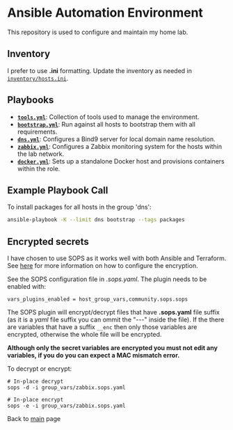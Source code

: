 # Ansible Automation Environment

This repository is used to configure and maintain my home lab.

## Inventory

I prefer to use **.ini** formatting. Update the inventory as needed in [`inventory/hosts.ini`](inventory/hosts.ini).

## Playbooks

- **[`tools.yml`](tools.yml)**: Collection of tools used to manage the environment.
- **[`bootstrap.yml`](bootstrap.yml)**: Run against all hosts to bootstrap them with all requirements.
- **[`dns.yml`](dns.yml)**: Configures a Bind9 server for local domain name resolution.
- **[`zabbix.yml`](zabbix.yml)**: Configures a Zabbix monitoring system for the hosts within the lab network.
- **[`docker.yml`](docker.yml)**: Sets up a standalone Docker host and provisions containers within the role.

## Example Playbook Call

To install packages for all hosts in the group 'dns':

```sh
ansible-playbook -K --limit dns bootstrap --tags packages
```

## Encrypted secrets
I have chosen to use SOPS as it works well with both Ansible and Terraform.\
See [here](../README.md#using-sops-to-protect-secrets) for more information on how to configure the encryption.

See the SOPS configuration file in *.sops.yaml*.  The plugin needs to be enabled with:

`vars_plugins_enabled = host_group_vars,community.sops.sops`

The SOPS plugin will encrypt/decrypt files that have **.sops.yaml** file suffix (as it is a *yaml* file suffix you can ommit the "---" inside the file).  If the there are variables that have a suffix `__enc` then only those variables are encrypted, otherwise the whole file will be encrypted.

__Although only the secret variables are encrypted you must not edit any variables, if you do you can expect a MAC mismatch error.__

To decrypt or encrypt:

    # In-place decrypt
    sops -d -i group_vars/zabbix.sops.yaml

    # In-place encrypt
    sops -e -i group_vars/zabbix.sops.yaml

Back to [main](../README.md) page
